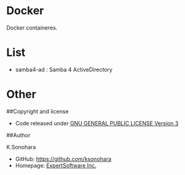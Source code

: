 # Docker

Docker containeres.

# List

- samba4-ad : Samba 4 ActiveDirectory

# Other

##Copyright and license

- Code released under [GNU GENERAL PUBLIC LICENSE Version 3](https://github.com/ksonohara/docker/blob/master/LICENSE)

##Author

K.Sonohara
- GitHub: https://github.com/ksonohara
- Homepage: [ExpertSoftware Inc.](https://www.e-software.company "ExpertSoftware Inc.")
